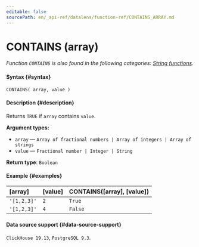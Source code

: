 ```yaml
---
editable: false
sourcePath: en/_api-ref/datalens/function-ref/CONTAINS_ARRAY.md
---
```


# CONTAINS (array)

_Function `CONTAINS` is also found in the following categories: [String functions](CONTAINS.md)._

#### Syntax {#syntax}


```
CONTAINS( array, value )
```

#### Description {#description}
Returns `TRUE` if `array` contains `value`.

**Argument types:**
- `array` — `Array of fractional numbers | Array of integers | Array of strings`
- `value` — `Fractional number | Integer | String`


**Return type**: `Boolean`

#### Example {#examples}



| **[array]**   | **[value]**   | **CONTAINS([array], [value])**   |
|:--------------|:--------------|:---------------------------------|
| `'[1,2,3]'`   | `2`           | `True`                           |
| `'[1,2,3]'`   | `4`           | `False`                          |




#### Data source support {#data-source-support}

`ClickHouse 19.13`, `PostgreSQL 9.3`.
